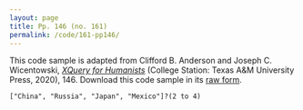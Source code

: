 ```yaml
---
layout: page
title: Pp. 146 (no. 161)
permalink: /code/161-pp146/
---
```


This code sample is adapted from Clifford B. Anderson and Joseph C. Wicentowski, 
[_XQuery for Humanists_](/) (College Station: Texas A&M University Press, 2020), 146. 
Download this code sample in its [raw form](/code/161-pp146/161-pp146.xq).

```xquery
["China", "Russia", "Japan", "Mexico"]?(2 to 4)
```  
